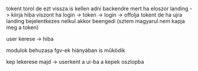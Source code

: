 
tokent torol de ezt vissza is kellen adni backendre mert ha eloszor 
landing -> kiirja hiba viszont ha 
login -> token -> login -> offolja tokent de ha ujra landing bejelentkezes nelkul akkor beengedi
(sztem magyarul nem kapja meg a token)

user kerese -> hiba

modulok behuzasa fgv-ek hiányában is működik

kep lekerese majd -> userkent a ui-ba a kepek oszlopba